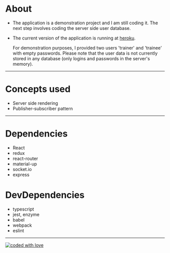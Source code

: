 # About

* The application is a demonstration project and I am still coding it. The next step involves coding the server side user database.

* The current version of the application is running at [heroku](http://letsbitebytes-chat.herokuapp.com/).

  For demonstration purposes, I provided two users &#39;trainer&#39; and &#39;trainee&#39; with empty passwords. Please note that the user data is not currently stored in any database (only logins and passwords in the server&#39;s memory).

----

# Concepts used

* Server side rendering
* Publisher-subscriber pattern

---

# Dependencies

* React
* redux
* react-router
* material-up
* socket.io
* express

# DevDependencies

* typescript
* jest, enzyme
* babel
* webpack
* eslint

---

[![coded with love](https://img.shields.io/static/v1?label=coded%20with&message=love&color=a53860)](https://img.shields.io/static/v1?label=coded%20with&message=love&color=a53860)
